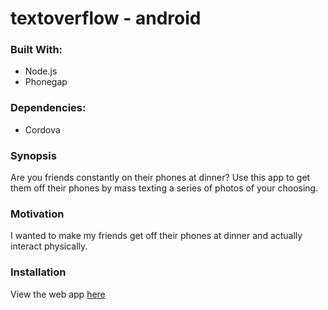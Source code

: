 # textoverflow - android

### Built With:

- Node.js
- Phonegap


### Dependencies:

- Cordova


### Synopsis

Are you friends constantly on their phones at dinner? Use this app to get them off their phones by mass texting a series of photos of your choosing.


### Motivation

I wanted to make my friends get off their phones at dinner and actually interact physically.


### Installation

View the web app [here](https://github.com/borderpointer/textoverflow)
